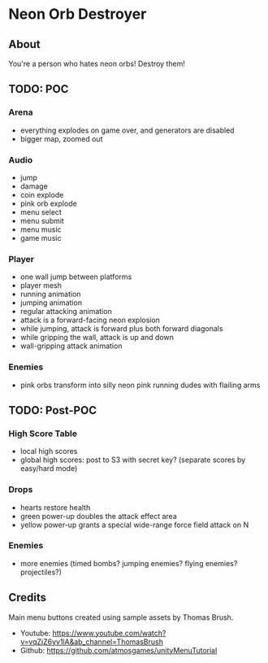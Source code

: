 # Neon Orb Destroyer

## About

You're a person who hates neon orbs! Destroy them!

## TODO: POC

### Arena

- everything explodes on game over, and generators are disabled
- bigger map, zoomed out

### Audio

- jump
- damage
- coin explode
- pink orb explode
- menu select
- menu submit
- menu music
- game music

### Player

- one wall jump between platforms
- player mesh
- running animation
- jumping animation
- regular attacking animation
- attack is a forward-facing neon explosion
- while jumping, attack is forward plus both forward diagonals
- while gripping the wall, attack is up and down
- wall-gripping attack animation

### Enemies

- pink orbs transform into silly neon pink running dudes with flailing arms

## TODO: Post-POC

### High Score Table

- local high scores
- global high scores: post to S3 with secret key? (separate scores by easy/hard mode)

### Drops

- hearts restore health
- green power-up doubles the attack effect area
- yellow power-up grants a special wide-range force field attack on N

### Enemies

- more enemies (timed bombs? jumping enemies? flying enemies? projectiles?)

## Credits

Main menu buttons created using sample assets by Thomas Brush.

- Youtube: https://www.youtube.com/watch?v=vqZjZ6yv1lA&ab_channel=ThomasBrush
- Github: https://github.com/atmosgames/unityMenuTutorial

